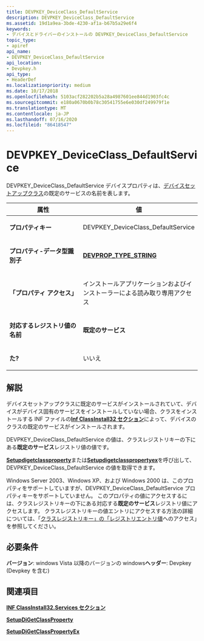 ```yaml
---
title: DEVPKEY_DeviceClass_DefaultService
description: DEVPKEY_DeviceClass_DefaultService
ms.assetid: 19d1a9ea-3bde-4230-af1a-b67b5a29e6f4
keywords:
- デバイスとドライバーのインストールの DEVPKEY_DeviceClass_DefaultService
topic_type:
- apiref
api_name:
- DEVPKEY_DeviceClass_DefaultService
api_location:
- Devpkey.h
api_type:
- HeaderDef
ms.localizationpriority: medium
ms.date: 10/17/2018
ms.openlocfilehash: 5103acf282202b5a28a4987601ee844d1903fc4c
ms.sourcegitcommit: e180a0670b0b78c30541755e6e030df249979f1e
ms.translationtype: MT
ms.contentlocale: ja-JP
ms.lasthandoff: 07/16/2020
ms.locfileid: "86418547"
---
```

# <a name="devpkey_deviceclass_defaultservice"></a>DEVPKEY_DeviceClass_DefaultService


DEVPKEY_DeviceClass_DefaultService デバイスプロパティは、[デバイスセットアップクラス](https://docs.microsoft.com/windows-hardware/drivers/install/device-setup-classes)の既定のサービスの名前を表します。

<table>
<colgroup>
<col width="50%" />
<col width="50%" />
</colgroup>
<thead>
<tr>
<th>属性</th>
<th>値</th>
</tr>
</thead>
<tbody>
<tr class="odd">
<td align="left"><p><strong>プロパティキー</strong></p></td>
<td align="left"><p>DEVPKEY_DeviceClass_DefaultService</p></td>
</tr>
<tr class="even">
<td align="left"><p><strong>プロパティ-データ型識別子</strong></p></td>
<td align="left"><p><a href="devprop-type-string.md" data-raw-source="[&lt;strong&gt;DEVPROP_TYPE_STRING&lt;/strong&gt;](devprop-type-string.md)"><strong>DEVPROP_TYPE_STRING</strong></a></p></td>
</tr>
<tr class="odd">
<td align="left"><p><strong>「プロパティ アクセス」</strong></p></td>
<td align="left"><p>インストールアプリケーションおよびインストーラーによる読み取り専用アクセス</p></td>
</tr>
<tr class="even">
<td align="left"><p><strong>対応するレジストリ値の名前</strong></p></td>
<td align="left"><p><strong>既定のサービス</strong></p></td>
</tr>
<tr class="odd">
<td align="left"><p><strong>た?</strong></p></td>
<td align="left"><p>いいえ</p></td>
</tr>
</tbody>
</table>

 

<a name="remarks"></a>解説
-------

デバイスセットアップクラスに既定のサービスがインストールされていて、デバイスがデバイス固有のサービスをインストールしていない場合、クラスをインストールする INF ファイルの[**Inf ClassInstall32 セクション**](https://docs.microsoft.com/windows-hardware/drivers/install/inf-classinstall32-services-section)によって、デバイスのクラスの既定のサービスがインストールされます。

DEVPKEY_DeviceClass_DefaultService の値は、クラスレジストリキーの下にある**既定のサービス**レジストリ値の値です。

[**Setupdigetclassproperty**](https://docs.microsoft.com/windows/desktop/api/setupapi/nf-setupapi-setupdigetclasspropertyw)または[**Setupdigetclasspropertyex**](https://docs.microsoft.com/windows/desktop/api/setupapi/nf-setupapi-setupdigetclasspropertyexw)を呼び出して、DEVPKEY_DeviceClass_DefaultService の値を取得できます。

Windows Server 2003、Windows XP、および Windows 2000 は、このプロパティをサポートしていますが、DEVPKEY_DeviceClass_DefaultService プロパティキーをサポートしていません。 このプロパティの値にアクセスするには、クラスレジストリキーの下にある対応する**既定のサービス**レジストリ値にアクセスします。 クラスレジストリキーの値エントリにアクセスする方法の詳細については、「[クラスレジストリキー」の「レジストリエントリ値](https://docs.microsoft.com/windows-hardware/drivers/install/accessing-registry-entry-values-under-the-class-registry-key)へのアクセス」を参照してください。

<a name="requirements"></a>必要条件
------------

**バージョン**: windows Vista 以降のバージョンの windows**ヘッダー**: Devpkey (Devpkey を含む)


## <a name="see-also"></a>関連項目


[**INF ClassInstall32.Services セクション**](https://docs.microsoft.com/windows-hardware/drivers/install/inf-classinstall32-services-section)

[**SetupDiGetClassProperty**](https://docs.microsoft.com/windows/desktop/api/setupapi/nf-setupapi-setupdigetclasspropertyw)

[**SetupDiGetClassPropertyEx**](https://docs.microsoft.com/windows/desktop/api/setupapi/nf-setupapi-setupdigetclasspropertyexw)

 

 






